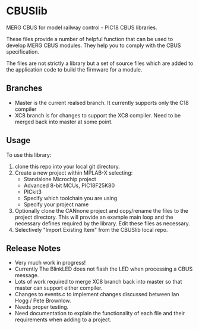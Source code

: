 # CBUSlib
MERG CBUS for model railway control - PIC18 CBUS libraries.

These files provide a number of helpful function that can be used to develop MERG CBUS modules. They help you to comply with
the CBUS specification.

The files are not strictly a library but a set of source files which are added to the application code to build the firmware for a module.

## Branches

- Master is the current realsed branch. It currently supports only the C18 compiler
- XC8 branch is for changes to support the XC8 compiler. Need to be merged back into master at some point.

## Usage ##
To use this library:
1. clone this repo into your local git directory.
2. Create a new project within MPLAB-X selecting:
    - Standalone Microchip project
    - Advanced 8-bit MCUs, PIC18F25K80
    - PICkit3
    - Specify which toolchain you are using
    - Specify your project name
3. Optionally clone the CANnone project and copy/rename the files to the project directory. This will provide an example main loop and the necessary defines required by the library. Edit these files as necessary.
4. Selectively "Import Existing Item" from the CBUSlib local repo.

## Release Notes ##

- Very much work in progress!
- Currently The BlinkLED does not flash the LED when processing a CBUS message.
- Lots of work required to merge XC8 branch back into master so that master can support either compiler.
- Changes to events.c to implement changes discussed between Ian Hogg / Pete Brownlow.
- Needs proper testing.
- Need documentation to explain the functionality of each file and their requirements when adding to a project.
